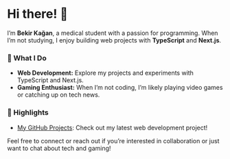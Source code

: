 # Hi there! 👋

I’m **Bekir Kağan**, a medical student with a passion for programming. When I’m not studying, I enjoy building web projects with **TypeScript** and **Next.js**.

### 🚀 What I Do
- **Web Development:** Explore my projects and experiments with TypeScript and Next.js.
- **Gaming Enthusiast:** When I’m not coding, I’m likely playing video games or catching up on tech news.

### 🌟 Highlights
- [My GitHub Projects](https://www.github.com/BekirKagan/VOID): Check out my latest web development project!

Feel free to connect or reach out if you’re interested in collaboration or just want to chat about tech and gaming!

